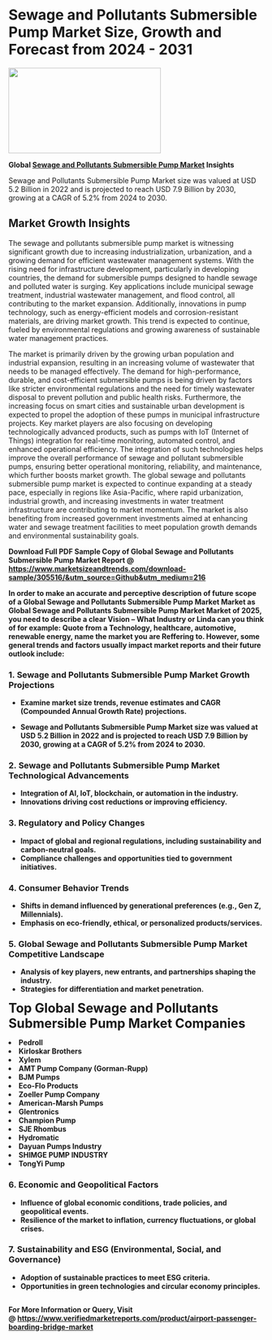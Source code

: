 <H1>Sewage and Pollutants Submersible Pump Market Size, Growth and Forecast from 2024 - 2031</H1><img class="aligncenter size-medium wp-image-584254" src="https://thirdeyenews.in/wp-content/uploads/2024/09/Global-Market-Research-300x168.jpeg" alt="" width="300" height="168" /><p><strong>Global&nbsp;<a href="https://www.marketsizeandtrends.com/download-sample/305516/&amp;utm_source=Github&utm_medium=216">Sewage and Pollutants Submersible Pump Market</a> Insights</strong></p><p>Sewage and Pollutants Submersible Pump Market size was valued at USD 5.2 Billion in 2022 and is projected to reach USD 7.9 Billion by 2030, growing at a CAGR of 5.2% from 2024 to 2030.</p><p><h2>Market Growth Insights</h2> <p>The sewage and pollutants submersible pump market is witnessing significant growth due to increasing industrialization, urbanization, and a growing demand for efficient wastewater management systems. With the rising need for infrastructure development, particularly in developing countries, the demand for submersible pumps designed to handle sewage and polluted water is surging. Key applications include municipal sewage treatment, industrial wastewater management, and flood control, all contributing to the market expansion. Additionally, innovations in pump technology, such as energy-efficient models and corrosion-resistant materials, are driving market growth. This trend is expected to continue, fueled by environmental regulations and growing awareness of sustainable water management practices.</p> <p><strong></strong></p> <p>The market is primarily driven by the growing urban population and industrial expansion, resulting in an increasing volume of wastewater that needs to be managed effectively. The demand for high-performance, durable, and cost-efficient submersible pumps is being driven by factors like stricter environmental regulations and the need for timely wastewater disposal to prevent pollution and public health risks. Furthermore, the increasing focus on smart cities and sustainable urban development is expected to propel the adoption of these pumps in municipal infrastructure projects. Key market players are also focusing on developing technologically advanced products, such as pumps with IoT (Internet of Things) integration for real-time monitoring, automated control, and enhanced operational efficiency. The integration of such technologies helps improve the overall performance of sewage and pollutant submersible pumps, ensuring better operational monitoring, reliability, and maintenance, which further boosts market growth. The global sewage and pollutants submersible pump market is expected to continue expanding at a steady pace, especially in regions like Asia-Pacific, where rapid urbanization, industrial growth, and increasing investments in water treatment infrastructure are contributing to market momentum. The market is also benefiting from increased government investments aimed at enhancing water and sewage treatment facilities to meet population growth demands and environmental sustainability goals.</p> <p><strong></p><p><span class=""><strong>Download Full PDF Sample Copy of Global Sewage and Pollutants Submersible Pump Market Report</strong> @ <a href="https://www.marketsizeandtrends.com/download-sample/305516/&amp;utm_source=Github&utm_medium=216" target="_blank">https://www.marketsizeandtrends.com/download-sample/305516/&amp;utm_source=Github&utm_medium=216</a></span></p><p>In order to make an accurate and perceptive description of future scope of a Global&nbsp;Sewage and Pollutants Submersible Pump Market Market as Global&nbsp;Sewage and Pollutants Submersible Pump Market Market of 2025, you need to describe a clear Vision &ndash; What Industry or Linda can you think of for example: Quote from a Technology, healthcare, automotive, renewable energy, name the market you are Reffering to. However, some general trends and factors usually impact market reports and their future outlook include:</p><h3>1.&nbsp;<strong>Sewage and Pollutants Submersible Pump Market Growth Projections</strong></h3><ul><li>Examine market size trends, revenue estimates and CAGR (Compounded Annual Growth Rate) projections.</li><li><p>Sewage and Pollutants Submersible Pump Market size was valued at USD 5.2 Billion in 2022 and is projected to reach USD 7.9 Billion by 2030, growing at a CAGR of 5.2% from 2024 to 2030.</p></li></ul><h3>2.&nbsp;<strong>Sewage and Pollutants Submersible Pump Market Technological Advancements</strong></h3><ul><li>Integration of AI, IoT, blockchain, or automation in the industry.</li><li>Innovations driving cost reductions or improving efficiency.</li></ul><h3>3.&nbsp;<strong>Regulatory and Policy Changes</strong></h3><ul><li>Impact of global and regional regulations, including sustainability and carbon-neutral goals.</li><li>Compliance challenges and opportunities tied to government initiatives.</li></ul><h3>4.&nbsp;<strong>Consumer Behavior Trends</strong></h3><ul><li>Shifts in demand influenced by generational preferences (e.g., Gen Z, Millennials).</li><li>Emphasis on eco-friendly, ethical, or personalized products/services.</li></ul><h3>5.&nbsp;<strong>Global Sewage and Pollutants Submersible Pump Market Competitive Landscape</strong></h3><ul><li>Analysis of key players, new entrants, and partnerships shaping the industry.</li><li>Strategies for differentiation and market penetration.</li></ul><p data-pm-slice="1 1 []"><span style="color: inherit; font-family: inherit; font-size: 25px;">Top Global Sewage and Pollutants Submersible Pump Market Companies</span></p><div class="" data-test-id=""><p><li>Pedroll</li><li> Kirloskar Brothers</li><li> Xylem</li><li> AMT Pump Company (Gorman-Rupp)</li><li> BJM Pumps</li><li> Eco-Flo Products</li><li> Zoeller Pump Company</li><li> American-Marsh Pumps</li><li> Glentronics</li><li> Champion Pump</li><li> SJE Rhombus</li><li> Hydromatic</li><li> Dayuan Pumps Industry</li><li> SHIMGE PUMP INDUSTRY</li><li> TongYi Pump</li></p></div><h3>6.&nbsp;<strong>Economic and Geopolitical Factors</strong></h3><ul><li>Influence of global economic conditions, trade policies, and geopolitical events.</li><li>Resilience of the market to inflation, currency fluctuations, or global crises.</li></ul><h3>7.&nbsp;<strong>Sustainability and ESG (Environmental, Social, and Governance)</strong></h3><ul><li>Adoption of sustainable practices to meet ESG criteria.</li><li>Opportunities in green technologies and circular economy principles.</li></ul><h2><strong style="font-size: 14px;">For More Information or Query, Visit @&nbsp;</strong><a style="background-color: #ffffff; font-size: 14px;" href="https://www.marketsizeandtrends.com/report/sewage-and-pollutants-submersible-pump-market/" target="_blank">https://www.verifiedmarketreports.com/product/airport-passenger-boarding-bridge-market</a></h2>
